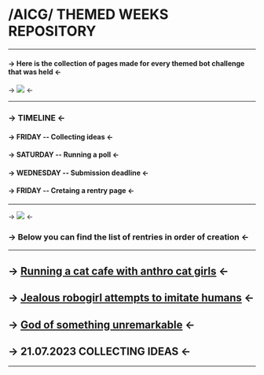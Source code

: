 # /AICG/ THEMED WEEKS REPOSITORY
***
#### -> Here is the collection of pages made for every themed bot challenge that was held <-
-> ![](https://files.catbox.moe/38dhp6.jpg) <-
***
### -> TIMELINE <-
#### -> FRIDAY -- Collecting ideas <-
#### -> SATURDAY -- Running a poll <-
#### -> WEDNESDAY -- Submission deadline <-
#### -> FRIDAY -- Cretaing a rentry page <-
***
-> ![](https://files.catbox.moe/63p46y.png) <-
### -> Below you can find the list of rentries in order of creation <-
***
## -> [Running a cat cafe with anthro cat girls](https://rentry.org/aicgthemedweek1) <-
## -> [Jealous robogirl attempts to imitate humans](https://rentry.org/discardedthemedweek) <-
## -> [God of something unremarkable](https://rentry.co/aicgthemedweek2) <-
## -> 21.07.2023 COLLECTING IDEAS <-
***